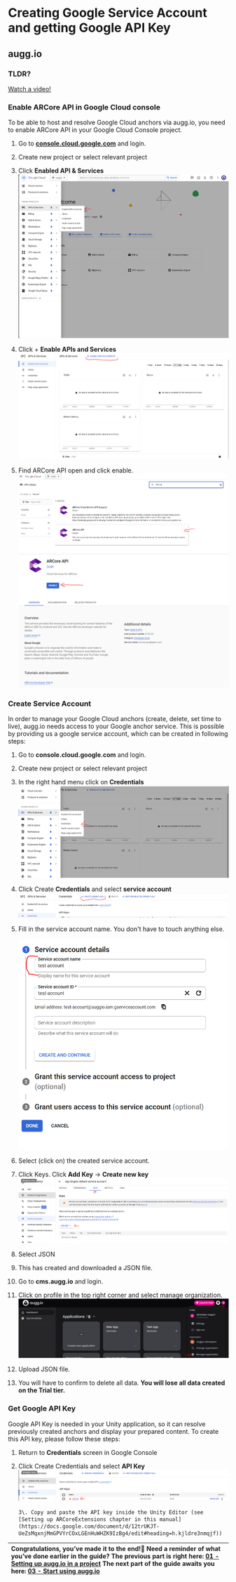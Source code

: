 # **Creating Google Service Account and getting Google API Key**

## augg.io

### TLDR? 
[Watch a video!](https://www.youtube.com/watch?v=K4ElIdBGYg8)

### Enable ARCore API in Google Cloud console

To be able to host and resolve Google Cloud anchors via augg.io, you need to enable ARCore API in your Google Cloud Console project.

1. Go to **[console.cloud.google.com](https://console.cloud.google.com)** and login.

2. Create new project or select relevant project

3. Click **Enabled API & Services**  
   ![](images/img_02/image1.png) 
4. Click \+ **Enable APIs and Services**  
   ![](images/img_02/image5.png)  
5. Find ARCore API open and click enable.  
   ![](images/img_02/image9.png)
   ![](images/img_02/image7.png)

### Create Service Account

In order to manage your Google Cloud anchors (create, delete, set time to live), augg.io needs access to your Google anchor service. This is possible by providing us a google service account, which can be created in following steps:

1. Go to **console.cloud.google.com** and login.

2. Create new project or select relevant project

3. In the right hand menu click on **Credentials**  
   ![](images/img_02/image2.png)

4. Click Create **Credentials** and select **service account**  
   ![](images/img_02/image4.png)

5. Fill in the service account name. You don't have to touch anything else.

   ![](images/img_02/image6.png)

   

6. Select (click on) the created service account.

7. Click Keys. Click **Add Key** \-\> **Create new key**  
   ![](images/img_02/image10.png)

8. Select JSON

9. This has created and downloaded a JSON file.

10. Go to **cms.augg.io** and login.

11. Click on profile in the top right corner and select manage organization.  
    ![](images/img_02/image8.png)

12. Upload JSON file.

13. You will have to confirm to delete all data. **You will lose all data created on the Trial tier.**

### 

### Get Google API Key

Google API Key is needed in your Unity application, so it can resolve previously created anchors and display your prepared content. To create this API key, please follow these steps:

1. Return to **Credentials** screen in Google Console

2. Click Create Credentials and select **API Key**  
   ![](images/img_02/image11.png)

       3\. Copy and paste the API key inside the Unity Editor (see [Setting up ARCoreExtensions chapter in this manual](https://docs.google.com/document/d/12trUKJT-UeZsMqxnjMmGPVYrCOxLGEnHuWHZK9IzBg4/edit#heading=h.kjldre3nmqjf))

| Congratulations, you’ve made it to the end! Need a reminder of what you’ve done earlier in the guide? The previous part is right here: [01 - Setting up augg.io in a project](01_setting_up_auggio_in_a_project.md) The next part of the guide awaits you here:  [03 - Start using augg.io](03_start_using_auggio.md) |
| :---- |
